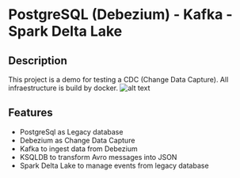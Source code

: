 # PostgreSQL (Debezium) - Kafka - Spark Delta Lake
## Description

This project is a demo for testing a CDC (Change Data Capture). All infraestructure is build by docker.
![alt text](https://github.com/masfworld/cdc_deltaLake/blob/master/img/architecture.png?raw=true)

## Features

- PostgreSql as Legacy database
- Debezium as Change Data Capture
- Kafka to ingest data from Debezium
- KSQLDB to transform Avro messages into JSON
- Spark Delta Lake to manage events from legacy database